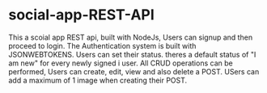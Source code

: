 # social-app-REST-API

This a scoial app REST api, built with NodeJs, Users can signup and then proceed to login. 
The Authentication system is built with JSONWEBTOKENS.
Users can set their status. theres a default status of "I am new" for every newly signed i user.
All CRUD operations can be performed, Users can create, edit, view and also delete a POST.
USers can add a maximum of 1 image when creating their POST.
